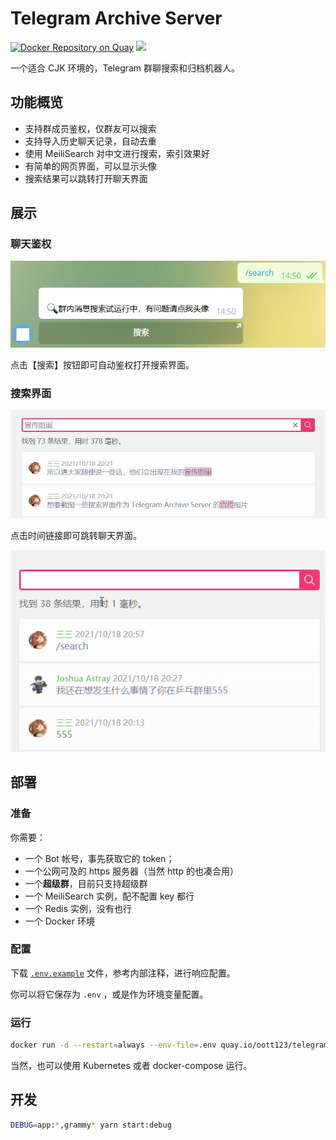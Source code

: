 # Telegram Archive Server

[![Docker Repository on Quay](https://quay.io/repository/oott123/telegram-archive-server/status 'Docker Repository on Quay')](https://quay.io/repository/oott123/telegram-archive-server) ![](https://img.shields.io/badge/CJK-ready-66ccff)

一个适合 CJK 环境的，Telegram 群聊搜索和归档机器人。

## 功能概览

- 支持群成员鉴权，仅群友可以搜索
- 支持导入历史聊天记录，自动去重
- 使用 MeiliSearch 对中文进行搜索，索引效果好
- 有简单的网页界面，可以显示头像
- 搜索结果可以跳转打开聊天界面

## 展示

### 聊天鉴权

![](./docs/assets/search-command.jpg)

点击【搜索】按钮即可自动鉴权打开搜索界面。

### 搜索界面

![](./docs/assets/search-ui.jpg)

点击时间链接即可跳转聊天界面。

![](./docs/assets/search-and-jump.gif)

## 部署

### 准备

你需要：

- 一个 Bot 帐号，事先获取它的 token；
- 一个公网可及的 https 服务器（当然 http 的也凑合用）
- 一个**超级群**，目前只支持超级群
- 一个 MeiliSearch 实例，配不配置 key 都行
- 一个 Redis 实例，没有也行
- 一个 Docker 环境

### 配置

下载 [`.env.example`](./.env.example) 文件，参考内部注释，进行响应配置。

你可以将它保存为 `.env` ，或是作为环境变量配置。

### 运行

```bash
docker run -d --restart=always --env-file=.env quay.io/oott123/telegram-archive-server
```

当然，也可以使用 Kubernetes 或者 docker-compose 运行。

## 开发

```bash
DEBUG=app:*,grammy* yarn start:debug
```
